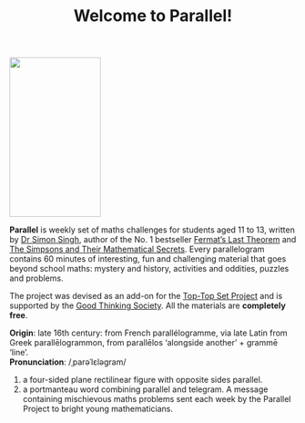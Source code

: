<header style="background-image: url('/images/header.jpg')">
  <h1>Welcome to Parallel!</h1>
</header>

<img class="img-right" src="/images/simpsons.png" width=160 height=280/>

__Parallel__ is weekly set of maths challenges for students aged 11 to 13, written by [Dr Simon Singh](https://en.wikipedia.org/wiki/Simon_Singh), author of the No. 1 bestseller [Fermat’s Last Theorem](https://en.wikipedia.org/wiki/Fermat%27s_Last_Theorem_(book)) and [The Simpsons and Their Mathematical Secrets](https://en.wikipedia.org/wiki/The_Simpsons_and_Their_Mathematical_Secrets). Every parallelogram contains 60 minutes of interesting, fun and challenging material that goes beyond school maths: mystery and history, activities and oddities, puzzles and problems.

The project was devised as an add-on for the [Top-Top Set Project](/about#top-top-set) and is supported by the [Good Thinking Society](/about#good-thinking). All the materials are __completely free__.

<div class="dictionary">

__Origin__: late 16th century: from French parallélogramme, via late Latin from Greek parallēlogrammon, from parallēlos ‘alongside another’ + grammē ‘line’.  
__Pronunciation__: /ˌparəˈlɛləɡram/

1. a four-sided plane rectilinear figure with opposite sides parallel.
2. a portmanteau word combining parallel and telegram. A message containing
   mischievous maths problems sent each week by the Parallel Project to bright
   young mathematicians.

</div>
